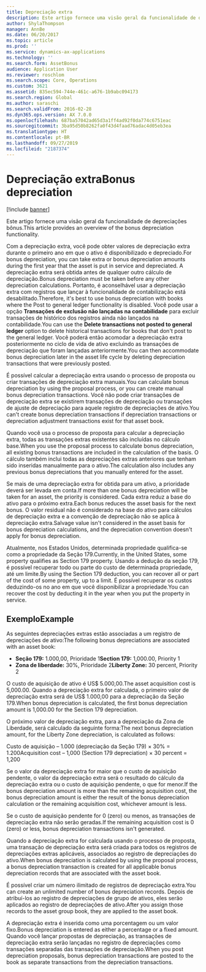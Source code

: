 ```yaml
---
title: Depreciação extra
description: Este artigo fornece uma visão geral da funcionalidade de depreciações bônus.
author: ShylaThompson
manager: AnnBe
ms.date: 06/20/2017
ms.topic: article
ms.prod: ''
ms.service: dynamics-ax-applications
ms.technology: ''
ms.search.form: AssetBonus
audience: Application User
ms.reviewer: roschlom
ms.search.scope: Core, Operations
ms.custom: 3621
ms.assetid: 835ec594-744e-461c-a676-1b9abc094173
ms.search.region: Global
ms.author: saraschi
ms.search.validFrom: 2016-02-28
ms.dyn365.ops.version: AX 7.0.0
ms.openlocfilehash: 687ba57042ad65d3a1ff4ad92f0da774c6751eac
ms.sourcegitcommit: 3ba95d50b8262fa0f43d4faad76adac4d05eb3ea
ms.translationtype: HT
ms.contentlocale: pt-BR
ms.lasthandoff: 09/27/2019
ms.locfileid: "2187374"
---
```

# <a name="bonus-depreciation"></a><span data-ttu-id="e8919-103">Depreciação extra</span><span class="sxs-lookup"><span data-stu-id="e8919-103">Bonus depreciation</span></span>

[!include [banner](../includes/banner.md)]

<span data-ttu-id="e8919-104">Este artigo fornece uma visão geral da funcionalidade de depreciações bônus.</span><span class="sxs-lookup"><span data-stu-id="e8919-104">This article provides an overview of the bonus depreciation functionality.</span></span>

<span data-ttu-id="e8919-105">Com a depreciação extra, você pode obter valores de depreciação extra durante o primeiro ano em que o ativo é disponibilizado e depreciado.</span><span class="sxs-lookup"><span data-stu-id="e8919-105">For bonus depreciation, you can take extra or bonus depreciation amounts during the first year that the asset is put in service and depreciated.</span></span> <span data-ttu-id="e8919-106">A depreciação extra será obtida antes de qualquer outro cálculo de depreciação.</span><span class="sxs-lookup"><span data-stu-id="e8919-106">Bonus depreciation must be taken before any other depreciation calculations.</span></span> <span data-ttu-id="e8919-107">Portanto, é aconselhável usar a depreciação extra com registros que lançar à funcionalidade de contabilização está desabilitado.</span><span class="sxs-lookup"><span data-stu-id="e8919-107">Therefore, it's best to use bonus depreciation with books where the Post to general ledger functionality is disabled.</span></span> <span data-ttu-id="e8919-108">Você pode usar a opção **Transações de exclusão não lançadas na contabilidade** para excluir transações de histórico dos registros ainda não lançados na contabilidade.</span><span class="sxs-lookup"><span data-stu-id="e8919-108">You can use the **Delete transactions not posted to general ledger** option to delete historical transactions for books that don't post to the general ledger.</span></span> <span data-ttu-id="e8919-109">Você poderá então acomodar a depreciação extra posteriormente no ciclo de vida de ativo excluindo as transações de depreciação que foram lançadas anteriormente.</span><span class="sxs-lookup"><span data-stu-id="e8919-109">You can then accommodate bonus depreciation later in the asset life cycle by deleting depreciation transactions that were previously posted.</span></span> 

<span data-ttu-id="e8919-110">É possível calcular a depreciação extra usando o processo de proposta ou criar transações de depreciação extra manuais.</span><span class="sxs-lookup"><span data-stu-id="e8919-110">You can calculate bonus depreciation by using the proposal process, or you can create manual bonus depreciation transactions.</span></span> <span data-ttu-id="e8919-111">Você não pode criar transações de depreciação extra se existirem transações de depreciação ou transações de ajuste de depreciação para aquele registro de depreciações de ativo.</span><span class="sxs-lookup"><span data-stu-id="e8919-111">You can't create bonus depreciation transactions if depreciation transactions or depreciation adjustment transactions exist for that asset book.</span></span>

<span data-ttu-id="e8919-112">Quando você usa o processo de proposta para calcular a depreciação extra, todas as transações extras existentes são incluídas no cálculo base.</span><span class="sxs-lookup"><span data-stu-id="e8919-112">When you use the proposal process to calculate bonus depreciation, all existing bonus transactions are included in the calculation of the basis.</span></span> <span data-ttu-id="e8919-113">O cálculo também inclui todas as depreciações extras anteriores que tenham sido inseridas manualmente para o ativo.</span><span class="sxs-lookup"><span data-stu-id="e8919-113">The calculation also includes any previous bonus depreciations that you manually entered for the asset.</span></span> 

<span data-ttu-id="e8919-114">Se mais de uma depreciação extra for obtida para um ativo, a prioridade deverá ser levada em conta.</span><span class="sxs-lookup"><span data-stu-id="e8919-114">If more than one bonus depreciation will be taken for an asset, the priority is considered.</span></span> <span data-ttu-id="e8919-115">Cada extra reduz a base do ativo para o próximo extra.</span><span class="sxs-lookup"><span data-stu-id="e8919-115">Each bonus reduces the asset basis for the next bonus.</span></span> <span data-ttu-id="e8919-116">O valor residual não é considerado na base do ativo para cálculos de depreciação extra e a convenção de depreciação não se aplica à depreciação extra.</span><span class="sxs-lookup"><span data-stu-id="e8919-116">Salvage value isn't considered in the asset basis for bonus depreciation calculations, and the depreciation convention doesn't apply for bonus depreciation.</span></span> 

<span data-ttu-id="e8919-117">Atualmente, nos Estados Unidos, determinada propriedade qualifica-se como a propriedade da Seção 179.</span><span class="sxs-lookup"><span data-stu-id="e8919-117">Currently, in the United States, some property qualifies as Section 179 property.</span></span> <span data-ttu-id="e8919-118">Usando a dedução da seção 179, é possível recuperar todo ou parte do custo de determinada propriedade, até um limite.</span><span class="sxs-lookup"><span data-stu-id="e8919-118">By using the Section 179 deduction, you can recover all or part of the cost of some property, up to a limit.</span></span> <span data-ttu-id="e8919-119">É possível recuperar os custos deduzindo-os no ano em que você disponibilizar a propriedade.</span><span class="sxs-lookup"><span data-stu-id="e8919-119">You can recover the cost by deducting it in the year when you put the property in service.</span></span>

## <a name="example"></a><span data-ttu-id="e8919-120">Exemplo</span><span class="sxs-lookup"><span data-stu-id="e8919-120">Example</span></span>
<span data-ttu-id="e8919-121">As seguintes depreciações extras estão associadas a um registro de depreciações de ativo:</span><span class="sxs-lookup"><span data-stu-id="e8919-121">The following bonus depreciations are associated with an asset book:</span></span>

-   <span data-ttu-id="e8919-122">**Seção 179:** 1.000,00, Prioridade 1</span><span class="sxs-lookup"><span data-stu-id="e8919-122">**Section 179:** 1,000.00, Priority 1</span></span>
-   <span data-ttu-id="e8919-123">**Zona de liberdade:** 30%, Prioridade 2</span><span class="sxs-lookup"><span data-stu-id="e8919-123">**Liberty Zone:** 30 percent, Priority 2</span></span>

<span data-ttu-id="e8919-124">O custo de aquisição de ativo é US$ 5.000,00.</span><span class="sxs-lookup"><span data-stu-id="e8919-124">The asset acquisition cost is 5,000.00.</span></span> <span data-ttu-id="e8919-125">Quando a depreciação extra for calculada, o primeiro valor de depreciação extra será de US$ 1.000,00 para a depreciação da Seção 179.</span><span class="sxs-lookup"><span data-stu-id="e8919-125">When bonus depreciation is calculated, the first bonus depreciation amount is 1,000.00 for the Section 179 depreciation.</span></span> 

<span data-ttu-id="e8919-126">O próximo valor de depreciação extra, para a depreciação da Zona de Liberdade, será calculado da seguinte forma:</span><span class="sxs-lookup"><span data-stu-id="e8919-126">The next bonus depreciation amount, for the Liberty Zone depreciation, is calculated as follows:</span></span> 

<span data-ttu-id="e8919-127">Custo de aquisição – 1.000 (depreciação da Seção 179) × 30% = 1.200</span><span class="sxs-lookup"><span data-stu-id="e8919-127">Acquisition cost – 1,000 (Section 179 depreciation) × 30 percent = 1,200</span></span> 

<span data-ttu-id="e8919-128">Se o valor da depreciação extra for maior que o custo de aquisição pendente, o valor da depreciação extra será o resultado do cálculo da depreciação extra ou o custo de aquisição pendente, o que for menor.</span><span class="sxs-lookup"><span data-stu-id="e8919-128">If the bonus depreciation amount is more than the remaining acquisition cost, the bonus depreciation amount is either the result of the bonus depreciation calculation or the remaining acquisition cost, whichever amount is less.</span></span> 

<span data-ttu-id="e8919-129">Se o custo de aquisição pendente for 0 (zero) ou menos, as transações de depreciação extra não serão geradas.</span><span class="sxs-lookup"><span data-stu-id="e8919-129">If the remaining acquisition cost is 0 (zero) or less, bonus depreciation transactions isn't generated.</span></span> 

<span data-ttu-id="e8919-130">Quando a depreciação extra for calculada usando o processo de proposta, uma transação de depreciação extra será criada para todos os registros de depreciações extras aplicáveis, associados ao registro de depreciações do ativo.</span><span class="sxs-lookup"><span data-stu-id="e8919-130">When bonus depreciation is calculated by using the proposal process, a bonus depreciation transaction is created for all applicable bonus depreciation records that are associated with the asset book.</span></span> 

<span data-ttu-id="e8919-131">É possível criar um número ilimitado de registros de depreciação extra.</span><span class="sxs-lookup"><span data-stu-id="e8919-131">You can create an unlimited number of bonus depreciation records.</span></span> <span data-ttu-id="e8919-132">Depois de atribuí-los ao registro de depreciações de grupo de ativos, eles serão aplicados ao registro de depreciações de ativo.</span><span class="sxs-lookup"><span data-stu-id="e8919-132">After you assign those records to the asset group book, they are applied to the asset book.</span></span> 

<span data-ttu-id="e8919-133">A depreciação extra é inserida como uma porcentagem ou um valor fixo.</span><span class="sxs-lookup"><span data-stu-id="e8919-133">Bonus depreciation is entered as either a percentage or a fixed amount.</span></span> <span data-ttu-id="e8919-134">Quando você lançar propostas de depreciação, as transações de depreciação extra serão lançadas no registro de depreciações como transações separadas das transações de depreciação.</span><span class="sxs-lookup"><span data-stu-id="e8919-134">When you post depreciation proposals, bonus depreciation transactions are posted to the book as separate transactions from the depreciation transactions.</span></span>



